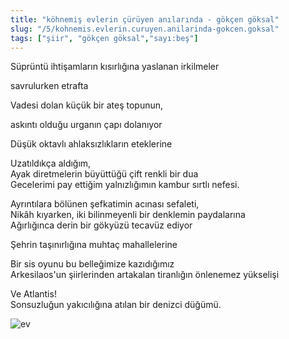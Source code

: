 ```yaml
---
title: "köhnemiş evlerin çürüyen anılarında - gökçen göksal"
slug: "/5/kohnemis.evlerin.curuyen.anilarinda-gokcen.goksal"
tags: ["şiir", "gökçen göksal","sayı:beş"]
---
```


Süprüntü ihtişamların kısırlığına yaslanan irkilmeler

savrulurken etrafta

Vadesi dolan küçük bir ateş topunun,

askıntı olduğu urganın çapı dolanıyor

Düşük oktavlı ahlaksızlıkların eteklerine

Uzatıldıkça aldığım,\
Ayak diretmelerin büyüttüğü çift renkli bir dua\
Gecelerimi pay ettiğim yalnızlığımın kambur sırtlı nefesi.

Ayrıntılara bölünen şefkatimin acınası sefaleti,\
Nikâh kıyarken, iki bilinmeyenli bir denklemin paydalarına\
Ağırlığınca derin bir gökyüzü tecavüz ediyor

Şehrin taşınırlığına muhtaç mahallelerine

Bir sis oyunu bu belleğimize kazıdığımız\
Arkesilaos'un şiirlerinden artakalan tiranlığın önlenemez yükselişi

Ve Atlantis!\
Sonsuzluğun yakıcılığına atılan bir denizci düğümü.



![ev](/img/ev.jpg)




